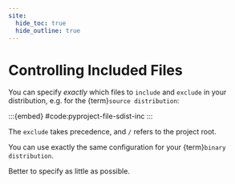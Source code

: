 ```yaml
---
site:
  hide_toc: true
  hide_outline: true
---
```


# Controlling Included Files

You can specify _exactly_ which files to `include` and `exclude` in your distribution, e.g. for the {term}`source distribution`:

:::{embed} #code:pyproject-file-sdist-inc
:::

The `exclude` takes precedence, and `/` refers to the project root.

You can use exactly the same configuration for your {term}`binary distribution`.

Better to specify as little as possible.
